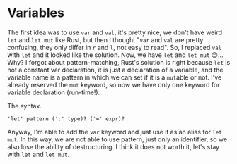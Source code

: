 # Variables

The first idea was to use `var` and `val`, it's pretty nice, we don't have weird `let` and `let mut` like Rust, but then
I thought "`var` and `val` are pretty confusing, they only differ in `r` and `l`, not easy to read". So, I replaced
`val` with `let` and it looked like the solution. Now, we have `let` and `let mut` 😊... Why? I forgot about
pattern-matching, Rust's solution is right because `let` is not a constant var declaration, it is just a declaration of
a variable, and the variable name is a pattern in which we can set if it is a `mut`able or not. I've already reserved
the `mut` keyword, so now we have only one keyword for variable declaration (run-time!).

The syntax.

```antlr4
'let' pattern (':' type)? ('=' expr)?
```

Anyway, I'm able to add the `var` keyword and just use it as an alias for `let mut`. In this way, we are not able to use
pattern, just only an identifier, so we also lose the ability of destructuring. I think it does not worth it, let's stay
with `let` and `let mut`.
